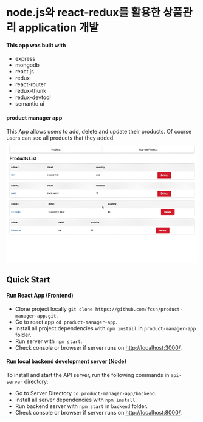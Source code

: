 # node.js와 react-redux를 활용한 상품관리 application 개발

#### This app was built with 
- express
- mongodb
- react.js
- redux
- react-router
- redux-thunk
- redux-devtool
- semantic ui

#### product manager app

This App allows users to add, delete and update their products. Of course users can see all products that they added.

![screencast](./gif/productmanager.gif)

## Quick Start
#### Run React App (Frontend)
* Clone project locally `git clone https://github.com/fcsn/product-manager-app.git`.
* Go to react app `cd product-manager-app`.
* Install all project dependencies with `npm install` in `product-manager-app` folder.
* Run server with `npm start`.
* Check console or browser if server runs on [http://localhost:3000/](http://localhost:3000/).


#### Run local backend development server (Node)
To install and start the API server, run the following commands in  `api-server` directory:

* Go to Server Directory `cd product-manager-app/backend`.
* Install all server dependencies with `npm install`.
* Run backend server with `npm start` in `backend` folder.
* Check console or browser if server runs on [http://localhost:8000/](http://localhost:8000/).






